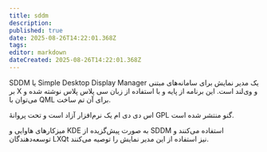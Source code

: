 ```yaml
---
title: sddm
description: 
published: true
date: 2025-08-26T14:22:01.368Z
tags: 
editor: markdown
dateCreated: 2025-08-26T14:22:01.368Z
---
```


SDDM یا Simple Desktop Display Manager یک مدیر نمایش برای سامانه‌های مبتنی بر X و وی‌لند است. این برنامه از پایه و با استفاده از زبان سی پلاس پلاس نوشته شده و می‌توان با QML برای آن تم ساخت.

اس دی دی ام یک نرم‌افزار آزاد است و تحت پروانهٔ GPL گنو منتشر شده است.

میزکارهای هاوایی و KDE به صورت پیش‌گزیده از SDDM استفاده می‌کنند و توسعه‌دهندگان LXQt نیز استفاده از این مدیر نمایش را توصیه می‌کنند.
